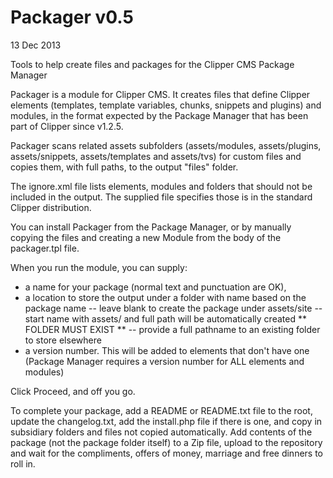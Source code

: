 Packager v0.5 
========
13 Dec 2013

Tools to help create files and packages for the Clipper CMS Package Manager

Packager is a module for Clipper CMS. It creates files that define Clipper elements (templates, template variables, chunks, snippets and plugins) and modules, in the format expected by the Package Manager that has been part of Clipper since v1.2.5. 

Packager scans related assets subfolders (assets/modules, assets/plugins, assets/snippets, assets/templates and assets/tvs) for custom files and copies them, with full paths, to the output "files" folder.

The ignore.xml file lists elements, modules and folders that should not be included in the output. The supplied file specifies those is in the standard Clipper distribution.

You can install Packager from the Package Manager, or by manually copying the files and creating a new Module from the body of the packager.tpl file. 

When you run the module, you can supply:
- a name for your package (normal text and punctuation are OK), 
- a location to store the output under a folder with name based on the package name
-- leave blank to create the package under assets/site
-- start name with assets/<folder> and full path will be automatically created ** FOLDER MUST EXIST **
-- provide a full pathname to an existing folder to store elsewhere
- a version number. This will be added to elements that don't have one (Package Manager requires a version number for ALL elements and modules)

Click Proceed, and off you go.

To complete your package, add a README or README.txt file to the root, update the changelog.txt, add the install.php file if there is one, and copy in subsidiary folders and files not copied automatically. Add contents of the package (not the package folder itself) to a Zip file, upload to the repository and wait for the compliments, offers of money, marriage and free dinners to roll in.
